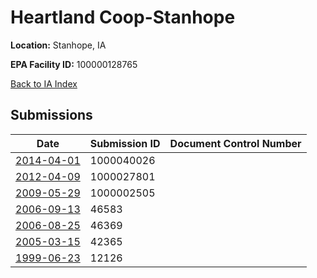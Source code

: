 # Heartland Coop-Stanhope

**Location:** Stanhope, IA

**EPA Facility ID:** 100000128765

[Back to IA Index](../../index.md)

## Submissions

| Date | Submission ID | Document Control Number |
|------|--------------|-------------------------|
| [2014-04-01](submissions/1000040026.md) | 1000040026 |  |
| [2012-04-09](submissions/1000027801.md) | 1000027801 |  |
| [2009-05-29](submissions/1000002505.md) | 1000002505 |  |
| [2006-09-13](submissions/46583.md) | 46583 |  |
| [2006-08-25](submissions/46369.md) | 46369 |  |
| [2005-03-15](submissions/42365.md) | 42365 |  |
| [1999-06-23](submissions/12126.md) | 12126 |  |

